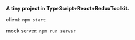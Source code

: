 **A tiny project in TypeScript+React+ReduxToolkit.**

client: `npm start`

mock server: `npm run server`

